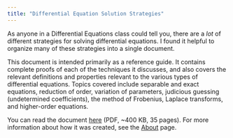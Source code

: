```yaml
---
title: "Differential Equation Solution Strategies"
---
```


As anyone in a Differential Equations class could tell you, there are
a *lot* of different strategies for solving differential equations. I
found it helpful to organize many of these strategies into a single
document.

This document is intended primarily as a reference guide. It contains
complete proofs of each of the techniques it discusses, and also
covers the relevant definitions and properties relevant to the various
types of differential equations. Topics covered include separable and
exact equations, reduction of order, variation of parameters,
judicious guessing (undetermined coefficients), the method of
Frobenius, Laplace transforms, and higher-order equations.

You can read the document [here][] (PDF, ~400 KB, 35 pages). For more
information about how it was created, see the [About] page.

[here]: /DifferentialEquationSolutionStrategies.pdf
[about]: /about-this-site
